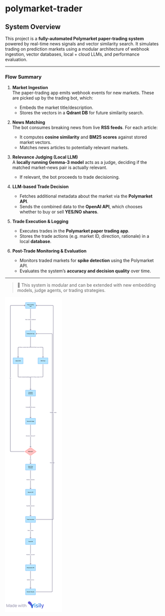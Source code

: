 # polymarket-trader


## System Overview

This project is a **fully-automated Polymarket paper-trading system** powered by real-time news signals and vector similarity search. It simulates trading on prediction markets using a modular architecture of webhook ingestion, vector databases, local + cloud LLMs, and performance evaluation.

---

### Flow Summary

1. **Market Ingestion**  
   The paper-trading app emits webhook events for new markets. These are picked up by the trading bot, which:
   - Embeds the market title/description.
   - Stores the vectors in a **Qdrant DB** for future similarity search.

2. **News Matching**  
   The bot consumes breaking news from live **RSS feeds**. For each article:
   - It computes **cosine similarity** and **BM25 scores** against stored market vectors.
   - Matches news articles to potentially relevant markets.

3. **Relevance Judging (Local LLM)**  
   A **locally running Gemma-3 model** acts as a judge, deciding if the matched market-news pair is actually relevant.
   - If relevant, the bot proceeds to trade decisioning.

4. **LLM-based Trade Decision**  
   - Fetches additional metadata about the market via the **Polymarket API**.
   - Sends the combined data to the **OpenAI API**, which chooses whether to buy or sell **YES/NO shares**.

5. **Trade Execution & Logging**  
   - Executes trades in the **Polymarket paper trading app**.
   - Stores the trade actions (e.g. market ID, direction, rationale) in a local **database**.

6. **Post-Trade Monitoring & Evaluation**  
   - Monitors traded markets for **spike detection** using the Polymarket API.
   - Evaluates the system’s **accuracy and decision quality** over time.

---

> 🔧 This system is modular and can be extended with new embedding models, judge agents, or trading strategies.


![Screenshot](arch.png)

